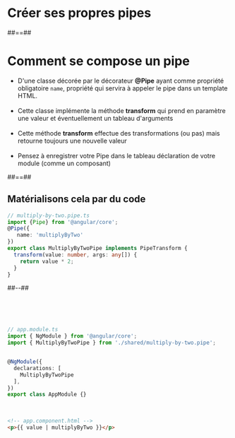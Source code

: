 <!-- .slide: class="transition-bg-sfeir-2" -->
# Créer ses propres pipes

##==##

<!-- .slide -->
# Comment se compose un pipe

- D'une classe décorée par le décorateur <b>@Pipe</b> ayant comme propriété obligatoire `name`, propriété qui servira à appeler le pipe dans un template HTML. <br/><br/>
- Cette classe implémente la méthode <b>transform</b> qui prend en paramètre une valeur et éventuellement un tableau d'arguments <br/><br/>
- Cette méthode <b>transform</b> effectue des transformations (ou pas) mais retourne toujours une nouvelle valeur<br/><br/>
- Pensez à enregistrer votre Pipe dans le tableau déclaration de votre module (comme un composant)

##==##
<!-- .slide: class="two-column with-code inconsolata" -->
## Matérialisons cela par du code

```typescript
// multiply-by-two.pipe.ts
import {Pipe} from '@angular/core';
@Pipe({
   name: 'multiplyByTwo'
})
export class MultiplyByTwoPipe implements PipeTransform {
  transform(value: number, args: any[]) {
    return value * 2;
  }
}
```
<!-- .element: class="medium-code" -->

##--##
<!-- .slide: class="with-code inconsolata"> -->

<br/><br/><br/>

```typescript
// app.module.ts
import { NgModule } from '@angular/core';
import { MultiplyByTwoPipe } from './shared/multiply-by-two.pipe';


@NgModule({
  declarations: [
    MultiplyByTwoPipe
  ],
})
export class AppModule {}
```
<!-- .element: class="medium-code" -->

<br/>

```html
<!-- app.component.html -->
<p>{{ value | multiplyByTwo }}</p>
```
<!-- .element: class="medium-code" -->

